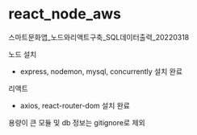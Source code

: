# react_node_aws
스마트문화앱_노드와리액트구축_SQL데이터출력_20220318 

노드 설치
-  express, nodemon, mysql, concurrently 설치 완료

리액트 
- axios, react-router-dom 설치 완료

용량이 큰 모듈 및 db 정보는 gitignore로 제외
